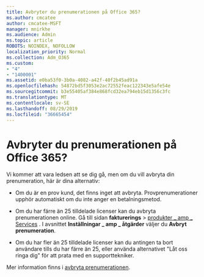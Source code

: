 ```yaml
---
title: Avbryter du prenumerationen på Office 365?
ms.author: cmcatee
author: cmcatee-MSFT
manager: mnirkhe
ms.audience: Admin
ms.topic: article
ROBOTS: NOINDEX, NOFOLLOW
localization_priority: Normal
ms.collection: Adm_O365
ms.custom:
- "4"
- "1400001"
ms.assetid: e0ba53f0-3b0a-4082-a42f-40f2b45ad91a
ms.openlocfilehash: 54872bd5f3053e2ac72552feac122343e5afe54e
ms.sourcegitcommit: b3e55405af384e868fcd32ea794eb15d1356c3fc
ms.translationtype: MT
ms.contentlocale: sv-SE
ms.lasthandoff: 08/29/2019
ms.locfileid: "36665454"
---
```

# <a name="canceling-your-office-365-subscription"></a>Avbryter du prenumerationen på Office 365?

Vi kommer att vara ledsen att se dig gå, men om du vill avbryta din prenumeration, här är dina alternativ:
  
- Om du är en prov kund, det finns inget att avbryta. Provprenumerationer upphör automatiskt om du inte anger en betalningsmetod.

- Om du har färre än 25 tilldelade licenser kan du avbryta prenumerationen online. Gå till sidan **fakturerings** \> [produkter _ amp _ Services](https://go.microsoft.com/fwlink/p/?linkid=842054) . I avsnittet **Inställningar _ amp _ åtgärder** väljer du **Avbryt prenumeration**.

- Om du har fler än 25 tilldelade licenser kan du antingen ta bort användare tills du har färre än 25, eller använda alternativet "Låt oss ringa dig" för att prata med en supporttekniker.

Mer information finns i [avbryta prenumerationen](https://docs.microsoft.com/office365/admin/subscriptions-and-billing/cancel-your-subscription).